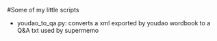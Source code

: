 #Some of my little scripts
* youdao\_to\_qa.py: converts a xml exported by youdao wordbook to a Q&A txt used by supermemo
